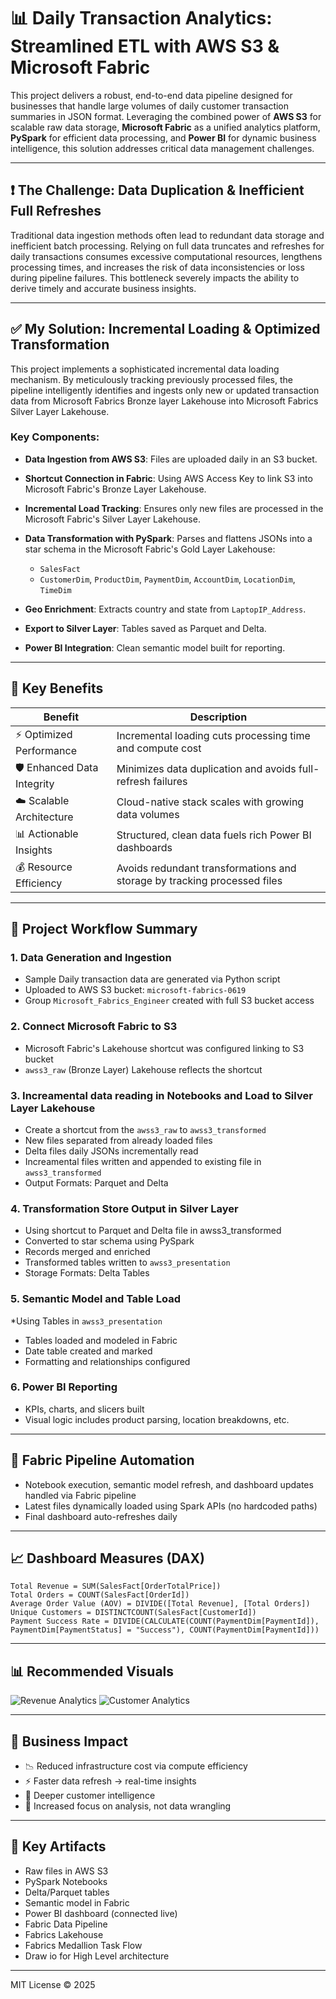 # 📊 Daily Transaction Analytics: Streamlined ETL with AWS S3 & Microsoft Fabric

This project delivers a robust, end-to-end data pipeline designed for businesses that handle large volumes of daily customer transaction summaries in JSON format. Leveraging the combined power of **AWS S3** for scalable raw data storage, **Microsoft Fabric** as a unified analytics platform, **PySpark** for efficient data processing, and **Power BI** for dynamic business intelligence, this solution addresses critical data management challenges.

---

## ❗ The Challenge: Data Duplication & Inefficient Full Refreshes

Traditional data ingestion methods often lead to redundant data storage and inefficient batch processing. Relying on full data truncates and refreshes for daily transactions consumes excessive computational resources, lengthens processing times, and increases the risk of data inconsistencies or loss during pipeline failures. This bottleneck severely impacts the ability to derive timely and accurate business insights.

---

## ✅ My Solution: Incremental Loading & Optimized Transformation

This project implements a sophisticated incremental data loading mechanism. By meticulously tracking previously processed files, the pipeline intelligently identifies and ingests only new or updated transaction data from Microsoft Fabrics Bronze layer Lakehouse into Microsoft Fabrics Silver Layer Lakehouse.

### Key Components:

* **Data Ingestion from AWS S3**: Files are uploaded daily in an S3 bucket.
* **Shortcut Connection in Fabric**: Using AWS Access Key to link S3 into Microsoft Fabric's Bronze Layer Lakehouse.
* **Incremental Load Tracking**: Ensures only new files are processed in the Microsoft Fabric's Silver Layer Lakehouse.
* **Data Transformation with PySpark**: Parses and flattens JSONs into a star schema in the Microsoft Fabric's Gold Layer Lakehouse:

  * `SalesFact`
  * `CustomerDim`, `ProductDim`, `PaymentDim`, `AccountDim`, `LocationDim`, `TimeDim`
* **Geo Enrichment**: Extracts country and state from `LaptopIP_Address`.
* **Export to Silver Layer**: Tables saved as Parquet and Delta.
* **Power BI Integration**: Clean semantic model built for reporting.

---

## 🧠 Key Benefits

| Benefit                     | Description                                                              |
| --------------------------- | ------------------------------------------------------------------------ |
| ⚡ Optimized Performance     | Incremental loading cuts processing time and compute cost                |
| 🛡️ Enhanced Data Integrity | Minimizes data duplication and avoids full-refresh failures              |
| ☁️ Scalable Architecture    | Cloud-native stack scales with growing data volumes                      |
| 📊 Actionable Insights      | Structured, clean data fuels rich Power BI dashboards                    |
| 💰 Resource Efficiency      | Avoids redundant transformations and storage by tracking processed files |

---

## 🚀 Project Workflow Summary

### 1. **Data Generation and Ingestion**

* Sample Daily transaction data are generated via Python script
* Uploaded to AWS S3 bucket: `microsoft-fabrics-0619`
* Group `Microsoft_Fabrics_Engineer` created with full S3 bucket access

### 2. **Connect Microsoft Fabric to S3**

* Microsoft Fabric's Lakehouse shortcut was configured linking to S3 bucket
* `awss3_raw` (Bronze Layer) Lakehouse reflects the shortcut

### 3. **Increamental data reading in Notebooks and Load to Silver Layer Lakehouse**

* Create a shortcut from the `awss3_raw` to `awss3_transformed`
* New files separated from already loaded files
* Delta files daily JSONs incrementally read
* Increamental files written and appended to existing file in `awss3_transformed`
* Output Formats: Parquet and Delta

### 4. **Transformation Store Output in Silver Layer**

* Using shortcut to Parquet and Delta file in awss3_transformed
* Converted to star schema using PySpark
* Records merged and enriched
* Transformed tables written to `awss3_presentation`
* Storage Formats: Delta Tables

### 5. **Semantic Model and Table Load**

*Using Tables in `awss3_presentation`
* Tables loaded and modeled in Fabric
* Date table created and marked
* Formatting and relationships configured

### 6. **Power BI Reporting**

* KPIs, charts, and slicers built
* Visual logic includes product parsing, location breakdowns, etc.

---

## 🔄 Fabric Pipeline Automation

* Notebook execution, semantic model refresh, and dashboard updates handled via Fabric pipeline
* Latest files dynamically loaded using Spark APIs (no hardcoded paths)
* Final dashboard auto-refreshes daily

---

## 📈 Dashboard Measures (DAX)

```DAX
Total Revenue = SUM(SalesFact[OrderTotalPrice])
Total Orders = COUNT(SalesFact[OrderId])
Average Order Value (AOV) = DIVIDE([Total Revenue], [Total Orders])
Unique Customers = DISTINCTCOUNT(SalesFact[CustomerId])
Payment Success Rate = DIVIDE(CALCULATE(COUNT(PaymentDim[PaymentId]), PaymentDim[PaymentStatus] = "Success"), COUNT(PaymentDim[PaymentId]))
```

---

## 📊 Recommended Visuals

![Revenue Analytics](img/revenue%20Analytics.png)
![Customer Analytics](img/customer%20Analytics.png)

---

## 🎯 Business Impact

* 📉 Reduced infrastructure cost via compute efficiency
* ⚡ Faster data refresh → real-time insights
* 👥 Deeper customer intelligence
* 🧩 Increased focus on analysis, not data wrangling

---

## 📁 Key Artifacts

* Raw files in AWS S3
* PySpark Notebooks
* Delta/Parquet tables
* Semantic model in Fabric
* Power BI dashboard (connected live)
* Fabric Data Pipeline
* Fabrics Lakehouse
* Fabrics Medallion Task Flow
* Draw io for High Level architecture

---

MIT License © 2025
